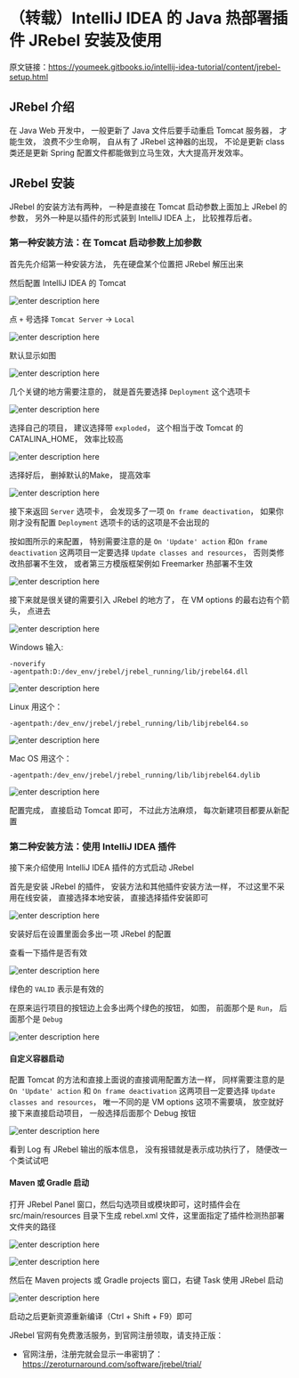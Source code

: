 # （转载）IntelliJ IDEA 的 Java 热部署插件 JRebel 安装及使用

原文链接：https://youmeek.gitbooks.io/intellij-idea-tutorial/content/jrebel-setup.html

## JRebel 介绍

在 Java Web 开发中， 一般更新了 Java 文件后要手动重启 Tomcat 服务器， 才能生效， 浪费不少生命啊， 自从有了 JRebel 这神器的出现， 不论是更新 class 类还是更新 Spring 配置文件都能做到立马生效，大大提高开发效率。

## JRebel 安装

JRebel 的安装方法有两种， 一种是直接在 Tomcat 启动参数上面加上 JRebel 的参数， 另外一种是以插件的形式装到 IntelliJ IDEA 上， 比较推荐后者。

### 第一种安装方法：在 Tomcat 启动参数上加参数

首先先介绍第一种安装方法， 先在硬盘某个位置把 JRebel 解压出来

然后配置 IntelliJ IDEA 的 Tomcat

![enter description here](http://piezqhqs4.bkt.clouddn.com/xxviii-jrebel-setup-1.jpg)

点 `+` 号选择 `Tomcat Server` -> `Local`

![enter description here](assets/xxviii-jrebel-setup-2.jpg)

默认显示如图

![enter description here](assets/xxviii-jrebel-setup-3.jpg)

几个关键的地方需要注意的， 就是首先要选择 `Deployment` 这个选项卡

![enter description here](assets/xxviii-jrebel-setup-4.jpg)

选择自己的项目， 建议选择带 `exploded`， 这个相当于改 Tomcat 的 CATALINA_HOME， 效率比较高

![enter description here](assets/xxviii-jrebel-setup-5.jpg)

选择好后， 删掉默认的Make， 提高效率

![enter description here](assets/xxviii-jrebel-setup-6.jpg)

接下来返回 `Server` 选项卡， 会发现多了一项 `On frame deactivation`， 如果你刚才没有配置 `Deployment` 选项卡的话的这项是不会出现的

按如图所示的来配置， 特别需要注意的是 `On 'Update' action` 和`On frame deactivation` 这两项目一定要选择 `Update classes and resources`， 否则类修改热部署不生效， 或者第三方模版框架例如 Freemarker 热部署不生效

![enter description here](assets/xxviii-jrebel-setup-7.jpg)

接下来就是很关键的需要引入 JRebel 的地方了， 在 VM options 的最右边有个箭头， 点进去

![enter description here](assets/xxviii-jrebel-setup-8.jpg)

Windows 输入:

```
-noverify
-agentpath:D:/dev_env/jrebel/jrebel_running/lib/jrebel64.dll
```

![enter description here](assets/xxviii-jrebel-setup-9.jpg)

Linux 用这个：

```
-agentpath:/dev_env/jrebel/jrebel_running/lib/libjrebel64.so
```

![enter description here](assets/xxviii-jrebel-setup-10.jpg)

Mac OS 用这个：

```
-agentpath:/dev_env/jrebel/jrebel_running/lib/libjrebel64.dylib
```

![enter description here](assets/xxviii-jrebel-setup-11.jpg)

配置完成， 直接启动 Tomcat 即可， 不过此方法麻烦， 每次新建项目都要从新配置

### 第二种安装方法：使用 IntelliJ IDEA 插件

接下来介绍使用 IntelliJ IDEA 插件的方式启动 JRebel

首先是安装 JRebel 的插件， 安装方法和其他插件安装方法一样， 不过这里不采用在线安装， 直接选择本地安装， 直接选择插件安装即可

![enter description here](assets/xxviii-jrebel-setup-12.jpg)

安装好后在设置里面会多出一项 JRebel 的配置

查看一下插件是否有效

![enter description here](assets/xxviii-jrebel-setup-15.jpg)

绿色的 `VALID` 表示是有效的

在原来运行项目的按钮边上会多出两个绿色的按钮， 如图， 前面那个是 `Run`， 后面那个是 `Debug`

![enter description here](assets/xxviii-jrebel-setup-13.jpg)

#### 自定义容器启动

配置 Tomcat 的方法和直接上面说的直接调用配置方法一样， 同样需要注意的是 `On 'Update' action` 和 `On frame deactivation` 这两项目一定要选择 `Update classes and resources`， 唯一不同的是 VM options 这项不需要填， 放空就好 接下来直接启动项目， 一般选择后面那个 Debug 按钮

![enter description here](assets/xxviii-jrebel-setup-14.jpg)

看到 Log 有 JRebel 输出的版本信息， 没有报错就是表示成功执行了， 随便改一个类试试吧

#### Maven 或 Gradle 启动

打开 JRebel Panel 窗口，然后勾选项目或模块即可，这时插件会在 src/main/resources 目录下生成 rebel.xml 文件，这里面指定了插件检测热部署文件夹的路径

![enter description here](assets/xxviii-jrebel-setup-16.jpg)

![enter description here](assets/xxviii-jrebel-setup-17.jpg)

然后在 Maven projects 或 Gradle projects 窗口，右键 Task 使用 JRebel 启动

![enter description here](assets/xxviii-jrebel-setup-18.jpg)

启动之后更新资源重新编译（Ctrl + Shift + F9）即可

JRebel 官网有免费激活服务，到官网注册领取，请支持正版：

* 官网注册，注册完就会显示一串密钥了：<https://zeroturnaround.com/software/jrebel/trial/>